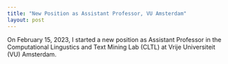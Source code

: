```yaml
---
title: "New Position as Assistant Professor, VU Amsterdam"
layout: post
---
```


On February 15, 2023, I started a new position as Assistant Professor in the Computational Lingustics and Text Mining Lab (CLTL) at Vrije Universiteit (VU) Amsterdam.
